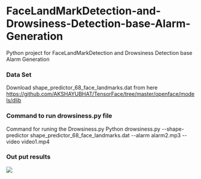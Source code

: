 # FaceLandMarkDetection-and-Drowsiness-Detection-base-Alarm-Generation
Python project for FaceLandMarkDetection and Drowsiness Detection base Alarm Generation
### Data Set
Download shape_predictor_68_face_landmarks.dat from here https://github.com/AKSHAYUBHAT/TensorFace/tree/master/openface/models/dlib
### Command to run drowsiness.py file
Command for runing the Drowsiness.py Python drowsiness.py --shape-predictor shape_predictor_68_face_landmarks.dat --alarm alarm2.mp3 --video video1.mp4
### Out put results 
![](drowsiness.png)
